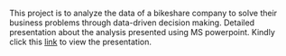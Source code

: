 This project is to analyze the data of a bikeshare company to solve their business problems through data-driven decision making. Detailed presentation about the analysis presented using MS powerpoint. Kindly click this [link](https://1drv.ms/p/c/8e843b62391a288c/EeE6iEYPvItPm0cMVgYuQwUBWLSc7QKCcU_ARsdCRNC4Aw?e=MU7Cec) to view the presentation.
